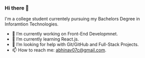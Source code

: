 ### Hi there 👋
I'm a college student currentely pursuing my Bachelors Degree in Inforamtion Technologies.
<!--
**abhinav0git/abhinav0git** is a ✨ _special_ ✨ repository because its `README.md` (this file) appears on your GitHub profile.

Here are some ideas to get you started:

- 😄 Pronouns: ...
- ⚡ Fun fact: 
- 💬 Ask me about ...
- 👯 I’m looking to collaborate on ...


-->
- 🔭 I’m currently working on Front-End Developmnet.
- 🌱 I’m currently learning React.js.
- 🤔 I’m looking for help with Git/GitHub and Full-Stack Projects.
- 📫 How to reach me: abhinav07c@gmail.com.


